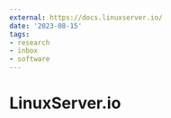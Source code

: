 ```yaml
---
external: https://docs.linuxserver.io/
date: '2023-08-15'
tags:
- research
- inbox
- software
---
```


# LinuxServer.io
